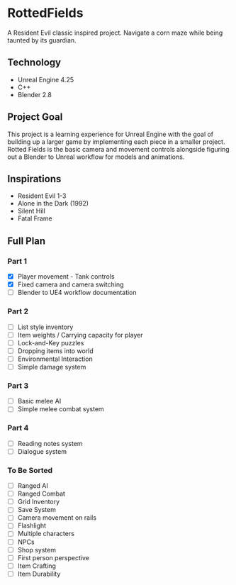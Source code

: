 # RottedFields
A Resident Evil classic inspired project.  Navigate a corn maze while being taunted by its guardian.

## Technology
* Unreal Engine 4.25
* C++
* Blender 2.8

## Project Goal
This project is a learning experience for Unreal Engine with the goal of building up a larger game by implementing each piece in a smaller project.
Rotted Fields is the basic camera and movement controls alongside figuring out a Blender to Unreal workflow for models and animations.

## Inspirations
* Resident Evil 1-3
* Alone in the Dark (1992)
* Silent Hill
* Fatal Frame

## Full Plan
### Part 1
- [x] Player movement - Tank controls
- [x] Fixed camera and camera switching
- [ ] Blender to UE4 workflow documentation

### Part 2
- [ ] List style inventory
- [ ] Item weights / Carrying capacity for player
- [ ] Lock-and-Key puzzles
- [ ] Dropping items into world
- [ ] Environmental Interaction
- [ ] Simple damage system

### Part 3
- [ ] Basic melee AI
- [ ] Simple melee combat system 

### Part 4
- [ ] Reading notes system
- [ ] Dialogue system

### To Be Sorted
- [ ] Ranged AI
- [ ] Ranged Combat
- [ ] Grid Inventory
- [ ] Save System
- [ ] Camera movement on rails
- [ ] Flashlight
- [ ] Multiple characters
- [ ] NPCs
- [ ] Shop system
- [ ] First person perspective
- [ ] Item Crafting
- [ ] Item Durability
